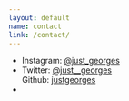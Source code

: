 ```yaml
---
layout: default
name: contact
link: /contact/
---
```

<ul>
    <li>
        Instagram: <a href="https://www.instagram.com/just_georges/">@just_georges</a>
    </li>
    <li>
        Twitter: <a href="https://twitter.com/just__georges">@just__georges</a>
    </li>
        Github: <a href="https://github.com/justgeorges">justgeorges</a>
    <li>
</ul>
